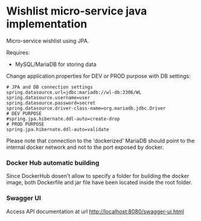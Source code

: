 # Wishlist micro-service java implementation 

Micro-service wishlist using JPA.

Requires:
- MySQL/MariaDB for storing data
	
	
Change application.properties for DEV or PROD purpose with DB settings:

```
# JPA and DB connection settings
spring.datasource.url=jdbc:mariadb://wl-db:3306/WL
spring.datasource.username=user
spring.datasource.password=secret
spring.datasource.driver-class-name=org.mariadb.jdbc.Driver
# DEV PURPOSE
#spring.jpa.hibernate.ddl-auto=create-drop
# PROD PURPOSE
spring.jpa.hibernate.ddl-auto=validate
```

Please note that connection to the 'dockerized' MariaDB should point to the internal docker network and not to the port exposed by docker.

### Docker Hub automatic building
Since DockerHub dosen't allow to specify a folder for building the docker image, both Dockerfile and jar file have been located inside the root folder.


### Swagger UI
Access API documentation at url [http://localhost:8080/swagger-ui.html](http://localhost:8080/swagger-ui.html)

